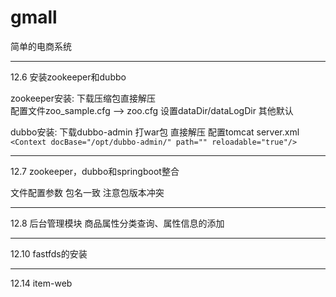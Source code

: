 # gmall
简单的电商系统

------------------------
12.6 安装zookeeper和dubbo

zookeeper安装: 下载压缩包直接解压  
配置文件zoo_sample.cfg --> zoo.cfg 设置dataDir/dataLogDir 其他默认

dubbo安装: 下载dubbo-admin 打war包 直接解压
配置tomcat server.xml  
```<Context docBase="/opt/dubbo-admin/" path="" reloadable="true"/>```

--------------------------
12.7 zookeeper，dubbo和springboot整合

文件配置参数 包名一致 注意包版本冲突

-----------------------
12.8  后台管理模块 
商品属性分类查询、属性信息的添加

-----------------------
12.10 fastfds的安装

----------------------
12.14 
item-web
 
